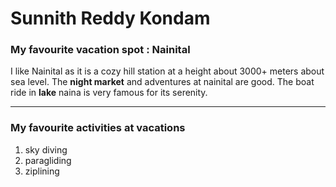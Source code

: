 # Sunnith Reddy Kondam
### My favourite vacation spot : Nainital

I like Nainital as it is a cozy hill station at a height about 3000+ meters about sea level. The **night market** and adventures at nainital are good. The boat ride in **lake** naina is very famous for its serenity.

---

### My favourite activities at vacations 

1. sky diving
2. paragliding
3. ziplining


